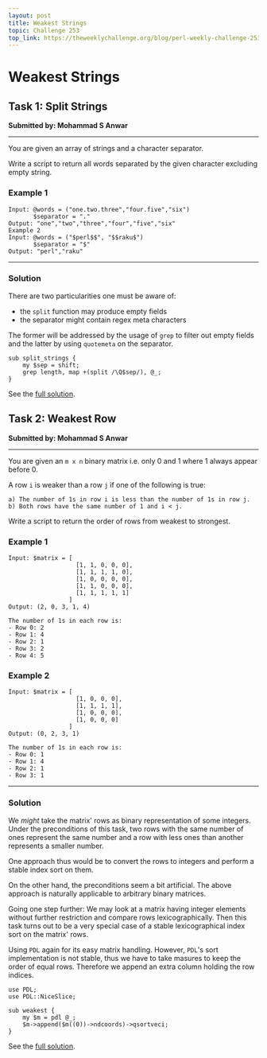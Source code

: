 ```yaml
---
layout: post
title: Weakest Strings
topic: Challenge 253
top_link: https://theweeklychallenge.org/blog/perl-weekly-challenge-253
---
```

# Weakest Strings

## Task 1: Split Strings
**Submitted by: Mohammad S Anwar**

---
You are given an array of strings and a character separator.

Write a script to return all words separated by the given character excluding empty string.

### Example 1
```
Input: @words = ("one.two.three","four.five","six")
       $separator = "."
Output: "one","two","three","four","five","six"
Example 2
Input: @words = ("$perl$$", "$$raku$")
       $separator = "$"
Output: "perl","raku"
```
---
### Solution
There are two particularities one must be aware of:

  *  the `split` function may produce empty fields
  *  the separator might contain regex meta characters

The former will be addressed by the usage of `grep` to filter out empty fields and the latter by using `quotemeta` on the separator.
```
sub split_strings {
    my $sep = shift;
    grep length, map +(split /\Q$sep/), @_;
}
```
See the [full solution](https://github.com/manwar/perlweeklychallenge-club/blob/master/challenge-253/jo-37/perl/ch-1.pl).
## Task 2: Weakest Row
**Submitted by: Mohammad S Anwar**

---
You are given an `m x n` binary matrix i.e. only 0 and 1 where 1 always appear before 0.

A row `i` is weaker than a row `j` if one of the following is true:
```
a) The number of 1s in row i is less than the number of 1s in row j.
b) Both rows have the same number of 1 and i < j.
```
Write a script to return the order of rows from weakest to strongest.

### Example 1
```
Input: $matrix = [
                   [1, 1, 0, 0, 0],
                   [1, 1, 1, 1, 0],
                   [1, 0, 0, 0, 0],
                   [1, 1, 0, 0, 0],
                   [1, 1, 1, 1, 1]
                 ]
Output: (2, 0, 3, 1, 4)

The number of 1s in each row is:
- Row 0: 2
- Row 1: 4
- Row 2: 1
- Row 3: 2
- Row 4: 5
```
### Example 2
```
Input: $matrix = [
                   [1, 0, 0, 0],
                   [1, 1, 1, 1],
                   [1, 0, 0, 0],
                   [1, 0, 0, 0]
                 ]
Output: (0, 2, 3, 1)

The number of 1s in each row is:
- Row 0: 1
- Row 1: 4
- Row 2: 1
- Row 3: 1
```
---
### Solution
We *might* take the matrix' rows as binary representation of some integers.
Under the preconditions of this task, two rows with the same number of ones represent the same number and a row with less ones than another represents a smaller number.

One approach thus would be to convert the rows to integers and perform a stable index sort on them.

On the other hand, the preconditions seem a bit artificial.
The above approach is naturally applicable to arbitrary binary matrices.

Going one step further: We may look at a matrix having integer elements without further restriction and compare rows lexicographically.
Then this task turns out to be a very special case of a stable lexicographical index sort on the matrix' rows.

Using `PDL` again for its easy matrix handling.
However, `PDL`'s sort implementation is not stable, thus we have to take masures to keep the order of equal rows.
Therefore we append an extra column holding the row indices.
```
use PDL;
use PDL::NiceSlice;

sub weakest {
    my $m = pdl @_;
    $m->append($m((0))->ndcoords)->qsortveci;
}
```
See the [full solution](https://github.com/manwar/perlweeklychallenge-club/blob/master/challenge-253/jo-37/perl/ch-2.pl).
